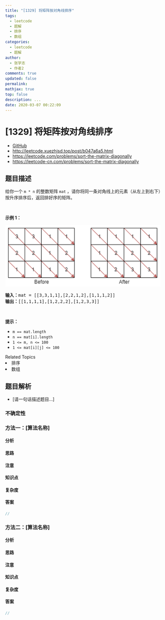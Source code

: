```yaml
---
title: "[1329] 将矩阵按对角线排序"
tags:
  - leetcode
  - 题解
  - 排序
  - 数组
categories:
  - leetcode
  - 题解
author:
  - 张学志
  - 作者2
comments: true
updated: false
permalink:
mathjax: true
top: false
description: ...
date: 2020-03-07 00:22:09
---
```



# [1329] 将矩阵按对角线排序
* [GitHub](https://github.com/algoboy101/LeetCodeCrowdsource/tree/master/_posts/QA/%5B1329%5D%20%E5%B0%86%E7%9F%A9%E9%98%B5%E6%8C%89%E5%AF%B9%E8%A7%92%E7%BA%BF%E6%8E%92%E5%BA%8F.md)
* http://leetcode.xuezhisd.top/post/b047a6a5.html
* https://leetcode.com/problems/sort-the-matrix-diagonally
* https://leetcode-cn.com/problems/sort-the-matrix-diagonally


## 题目描述

<p>给你一个&nbsp;<code>m * n</code>&nbsp;的整数矩阵&nbsp;<code>mat</code>&nbsp;，请你将同一条对角线上的元素（从左上到右下）按升序排序后，返回排好序的矩阵。</p>

<p>&nbsp;</p>

<p><strong>示例 1：</strong></p>

<p><img alt="" src="https://raw.githubusercontent.com/algoboy101/LeetCodeCrowdsource/master/imgs/1482_example_1_2.png" style="height: 198px; width: 500px;"></p>

<pre><strong>输入：</strong>mat = [[3,3,1,1],[2,2,1,2],[1,1,1,2]]
<strong>输出：</strong>[[1,1,1,1],[1,2,2,2],[1,2,3,3]]
</pre>

<p>&nbsp;</p>

<p><strong>提示：</strong></p>

<ul>
	<li><code>m ==&nbsp;mat.length</code></li>
	<li><code>n ==&nbsp;mat[i].length</code></li>
	<li><code>1 &lt;= m, n&nbsp;&lt;= 100</code></li>
	<li><code>1 &lt;= mat[i][j] &lt;= 100</code></li>
</ul>
<div><div>Related Topics</div><div><li>排序</li><li>数组</li></div></div>


## 题目解析
* [请一句话描述题目...]

### 不确定性


### 方法一：[算法名称]

#### 分析

#### 思路

#### 注意

#### 知识点

#### 复杂度

#### 答案

```cpp
//
```


### 方法二：[算法名称]

#### 分析

#### 思路

#### 注意

#### 知识点

#### 复杂度

#### 答案

```cpp
//
```


